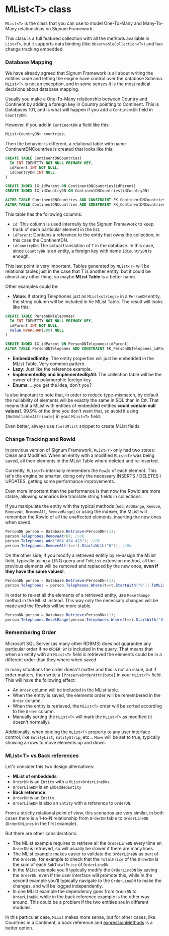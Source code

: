 # MList\<T> class

`MList<T>` is the class that you can use to model One-To-Many and Many-To-Many relationships on Signum Framework. 

This class is a full featured collection with all the methods available in `List<T>`, but it supports data binding (like `ObservableCollection<T>`) and has change tracking embedded. 

### Database Mapping

We have already agreed that Signum Framework is all about writing the entities code and letting the engine have control over the database Schema. `MList<T>` is not an exception, and in some senses it is the most radical decisions about database mapping.

Usually you make a One-To-Many relationship between Country and Continent by adding a foreign key in Country pointing to Continent. This is Databases 101, and is what will happen if you add a `ContinentDN` field in `CountryDN`.

However, if you add in `ContinentDN` a field like this: 

```C#
MList<CountryDN> countries;
```

Then the behavior is different, a relational table with name ContinentDNCountries is created that looks like this:

```SQL
CREATE TABLE ContinentDNCountries(
  Id INT IDENTITY NOT NULL PRIMARY KEY,
  idParent INT NOT NULL,
  idCountryDN INT NULL
)

CREATE INDEX IX_idParent ON ContinentDNCountries(idParent)
CREATE INDEX IX_idCountryDN ON ContinentDNCountries(idCountryDN)

ALTER TABLE ContinentDNCountries ADD CONSTRAINT FK_ContinentDNCountries_idParent FOREIGN KEY (idParent) REFERENCES ComputerDN(Id)
ALTER TABLE ContinentDNCountries ADD CONSTRAINT FK_ContinentDNCountries_idCountryDN FOREIGN KEY (idCountryDN) REFERENCES CountryDN(Id)
```

This table has the following columns: 

* `Id`: This column is used internally by the Signum Framework to keep track of each particular element in the list. 
* `idParent`: Contains a reference to the entity that owns the collection, in this case the ContinentDN. 
* `idCountryDN`: The actual translation of `T` in the database. In this case, since `CountryDN` is an entity, a foreign key with name `idCountryDN` is enough.

This last point is very important. Tables generated by `MList<T>` will be relational tables just in the case that T is another entity, but it could be almost any other thing, so maybe **MList Table** is a better name. 

Other examples could be:

* **Value:** If storing Telephones just as `MList<strings>` in a `PersonDN` entity, the string column will be included in he MList Table. The result will looks like this:

```SQL
CREATE TABLE PersonDNTelepones(
  Id INT IDENTITY NOT NULL PRIMARY KEY,
  idParent INT NOT NULL,
  Value NVARCHAR(200) NULL
)

CREATE INDEX IX_idParent ON PersonDNTelepones(idParent)
ALTER TABLE PersonDNTelepones ADD CONSTRAINT FK_PersonDNTelepones_idParent FOREIGN KEY (idParent) REFERENCES PersonDN(Id)
```

* **EmbeddedEntity**: The entity properties will just be embedded in the MList Table. Very common pattern.
* **Lazy**: Just like the reference example.
* **ImplementedBy and ImplementedByAll**: The collection table will be the owner of the polymorphic foreign key.
* **Enums**: ...you get the idea, don't you? 

Is also impotant to note that, in order to reduce type-mismatch, by default the nullability of elements will be exactly the same in SQL than in C#. That means that a MList with entities of embedded entities **could contain null values!**. 99.9% of the time you don't want that, so avoid it using `[NotNullableAttribute]` in your `MList<T>` field. 

Even better, always use `fieldMlist` snippet to create MList fields. 


### Change Tracking and RowId

In previous version of Signum Framework, `MList<T>` only had two states: Clean and Modified. When an entity with a modified `MList<T>` was being saved, all their elements in the MList Table where deleted and re-inserted.

Currently, `MList<T>` internally remembers the `RowId` of each element. This let's the engine be smarter, doing only the necessary INSERTS / DELETES / UPDATES, getting some performance improvements.

Even more important than the performance is that now the RowId are more stable, allowing scenarios like translate string fields in collections. 

If you manipulate the entity with the typical methods (`Add`, `AddRange`, `Remove`, `RemoveAt`, `RemoveAll`, `RemoveRange`) or using the indexer, the MList will remember the RowId of all the unaffected elements, inserting the new ones when saved. 

```C#
PersonDN person = Database.Retrieve<PersonDN>(1); 
person.Telephones.RemoveAt(0); //Ok
person.Telephones.Add("664 434 423"); //Ok
person.Telepgones.RemoveAll(t=>!t.StartsWith("6")); //Ok
```

On the other side, if you modify a retrieved entitiy by re-assign the MList field, typically using a LINQ query and `ToMList` extension method, all the previous elements will be removed and replaced by the new ones, **even if they have the same values!**.

```C#
PersonDN person = Database.Retrieve<PersonDN>(1); 
person.Telephones = person.Telephones.Where(t=>t.StartWith("6")).ToMList(); //All elements will be replaced!
```

In order to re-set all the elements of a retrieved entity, use `ResetRange` method in the MList instead. This way only the necessary changes will be made and the RowIds will be more stable. 

```C#
PersonDN person = Database.Retrieve<PersonDN>(1); 
person.Telephones.ResetRange(person.Telephones.Where(t=>t.StartWith("6"))); //Ok
```

### Remembering Order

Microsoft SQL Server (as many other RDBMS) does not guarantee any particular order if no `ORDER BY` is included in the query. That means that when an entity with an `MList<T>` field is retrieved the elements could be in a different order than they where when saved. 

In many situations the order doesn't matter and this is not an issue, but if order matters, then write a `[PreserveOrderAttribute]` in your `MList<T>` field. This will have the following effect: 

* An `Order` column will be included in the MList table. 
* When the entity is saved, the elements order will be remembered in the `Order` column. 
* When the entity is retrieved, the `MList<T>` order will be sorted according to the `Order` column. 
* Manually sorting the `MList<T>` will mark the `MList<T>` as modified (it doesn't normally). 

Additionally, when binding the `MList<T>` property to any user interface control, like `EntityList`, `EntityStrip`, etc... `Move` will be set to true, typically showing arrows to move elements up and down.  

### MList\<T> vs Back references

Let's consider this two design alternatives:

* **MList of embeddeds**: 
 * `OrderDN` is an `Entity` with a `MList<OrderLineDN>`.
 * `OrderLineDN` is an `EmbeddedEntity` 
* **Back reference**:  
 * `OrderDN` is an `Entity`. 
 * `OrderLineDN` is also an `Entity` with a reference to `OrderDN`. 

From a strictly relational point of view, this scenarios are very similar, in both cases there is a 1-to-N relationship from `OrderDN` table to `OrderLineDN` (`OrderDNLines` in the first example).

But there are other considerations:

* The MList example requires to retrieve all the `OrderLineDN` every time an `OrderDN` is retrieved, so will usually be slower if there are many lines. 
* The MList example makes easier to validate the `OrderLineDN` as part of the `OrderDN`, for example to check that the `TotalPrice` of the `OrderDN` is the sum of each `SubTotalPrice` of `OrderLineDN`. 
* In the MList example you'll typically modify the `OrderLineDN` by saving the `OrderDN`, even if the user interface will promote this, while in the second example you'll typically navigate to the `OrderLineDN` to make the changes, and will be logged independently.
* In one MList example the dependency goes from `OrderDN` to `OrderLineDN`, while in the back reference example is the other way around. This could be a problem if the two entities are in different modules. 

In this particular case, `MList` makes more sense, but for other cases, like Countries in a Continent, a back reference and [expressionMethods](../Signum.Utilities/ExpressionTrees/LinqExtensibility.md) is a better option. 

  